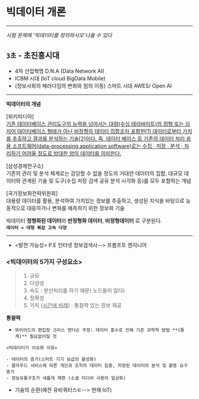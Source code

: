 # 빅데이터 개론
***
_시험 문제에 '빅데이터를 정의하시오'나올 수 있다_
## `3초` -  초진흥시대
- 4차 산업혁명 D.N.A (Data Network AI)
- ICBM 시대 (IoT cloud BigData Mobile)
- (정보사회의 패러다임의 변화와 힘의 이동) 스마트 시대 AWES/ Open AI
***

**빅데이터의 개념**<br> 

[위키피디아]<br>
<ins>기존 데이터베이스 관리도구의 능력을 넘어서는 대량(수십 테라바이트)의 정형 또는 심지어 데이터베이스 형태가 아닌 비정형의 데이터 집합조차 포함한[1] 데이터로부터 가치를 추출하고 결과를 분석하는 기술[2]이다. 즉, 데이터 베이스 등 기존의 데이터 처리 응용 소프트웨어(data-processing application software)로는 수집 · 저장 · 분석 · 처리하기 어려울 정도로 방대한 양의 데이터를 의미한다.</ins><br>

[삼성경제연구소]<br> 
기존의 관리 및 분석 체계로는 감당할 수 없을 정도의 거대란 데이터의 집합, 대규모 데이터와 관계된 기술 및 도구(수집 저장 검색 공유 분석 시각화 등)를 모두 포함하는 개념<br>

[국가정보화전략위원회]<br> 
대용량 데이터를 활용, 분석하여 가치있는 정보를 추출하고, 생성된 지식을 바탕으로 능동적으로 대응하거나 변화를 예측하기 위한 정보화 기술<br>


빅데이터 **정형화된 데이터**와 **반정형화 데이터**, **비정형데이터** 로 구분된다. <br>
**` 데이터 = 대형 복잡 고속 다양 `**

***
- <발전 가능성> P.E 인터넷 정보검색사--> 프롬프트 엔지니어 <br>

### <빅데이터의 5가지 구성요소>
> 1. 규모
> 2. 다양성
> 3. 속도 : 분산처리를 하기 때문( 노드들이 많다)
> 4. 정확성
> 5. 가치 (<ins>시간에 비례</ins>) : 통찰력 있는 정보 제공

**통찰력**

- ` 와이어드의 편집장 크리스 앤더슨 주장: 데이터 홍수로 인해 기존 과학적 방법 **(통계)** 필요없어질 것 `

~~~
<빅데이터가 이슈화 이유>

- 데이터의 증가(스마트 기기 보급의 활성화)
- 클라우드 서비스에 따른 개인과 조직의 데이터 집중, 저장된 데이터의 분석 및 활용 요구 증가
- 정보유통구조가 새롭게 재편 (소셜 미디어 사용의 일상화)
~~~

- 기술의 순환(예전 유비쿼터스ㅌ--> 현재 IoT)
